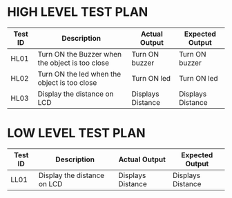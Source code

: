 # HIGH LEVEL TEST PLAN

| **Test ID** | **Description**                                              | **Actual Output** | **Expected Output** |   
|-------------|--------------------------------------------------------------|--------------------|-----------------|
|  HL01      | Turn ON the Buzzer when the object is too close |   Turn ON buzzer | Turn ON buzzer |
|  HL02      | Turn ON the led when the object is too close |  Turn ON led |Turn ON led  |
|  HL03      | Display the distance on LCD | Displays Distance | Displays Distance |

# LOW LEVEL TEST PLAN
| **Test ID** | **Description**                                              | **Actual Output** | **Expected Output** |   
|-------------|--------------------------------------------------------------|--------------------|-----------------|
|  LL01     | Display the distance on LCD | Displays Distance | Displays Distance |
